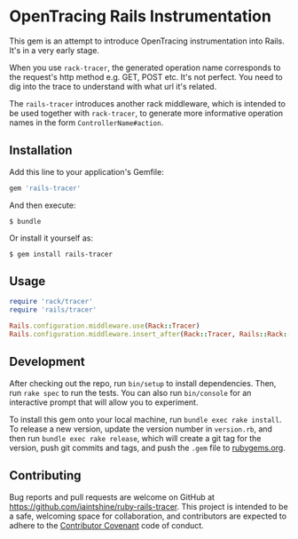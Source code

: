 # OpenTracing Rails Instrumentation

This gem is an attempt to introduce OpenTracing instrumentation into Rails. It's in a very early stage. 

When you use `rack-tracer`, the generated operation name corresponds to the request's http method e.g. GET, POST etc.
It's not perfect. You need to dig into the trace to understand with what url it's related. 

The `rails-tracer` introduces another rack middleware, which is intended to be used together with `rack-tracer`, to generate more informative operation names in the form `ControllerName#action`.

## Installation

Add this line to your application's Gemfile:

```ruby
gem 'rails-tracer'
```

And then execute:

    $ bundle

Or install it yourself as:

    $ gem install rails-tracer

## Usage

```ruby
require 'rack/tracer'
require 'rails/tracer'

Rails.configuration.middleware.use(Rack::Tracer)
Rails.configuration.middleware.insert_after(Rack::Tracer, Rails::Rack::Tracer)
```

## Development

After checking out the repo, run `bin/setup` to install dependencies. Then, run `rake spec` to run the tests. You can also run `bin/console` for an interactive prompt that will allow you to experiment.

To install this gem onto your local machine, run `bundle exec rake install`. To release a new version, update the version number in `version.rb`, and then run `bundle exec rake release`, which will create a git tag for the version, push git commits and tags, and push the `.gem` file to [rubygems.org](https://rubygems.org).

## Contributing

Bug reports and pull requests are welcome on GitHub at https://github.com/iaintshine/ruby-rails-tracer. This project is intended to be a safe, welcoming space for collaboration, and contributors are expected to adhere to the [Contributor Covenant](http://contributor-covenant.org) code of conduct.

